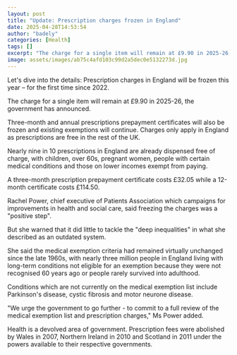 ```yaml
---
layout: post
title: "Update: Prescription charges frozen in England"
date: 2025-04-28T14:53:54
author: "badely"
categories: [Health]
tags: []
excerpt: "The charge for a single item will remain at £9.90 in 2025-26, the government has announced."
image: assets/images/ab75c4afd103c99d2a5dec0e5132273d.jpg
---
```


Let's dive into the details: Prescription charges in England will be frozen this year – for the first time since 2022.

The charge for a single item will remain at £9.90 in 2025-26, the government has announced.

Three-month and annual prescriptions prepayment certificates will also be frozen and existing exemptions will continue. Charges only apply in England as prescriptions are free in the rest of the UK.

Nearly nine in 10 prescriptions in England are already dispensed free of charge, with children, over 60s, pregnant women, people with certain medical conditions and those on lower incomes exempt from paying.

A three-month prescription prepayment certificate costs £32.05 while a 12-month certificate costs £114.50.

Rachel Power, chief executive of Patients Association which campaigns for improvements in health and social care, said freezing the charges was a "positive step". 

But she warned that it did little to tackle the "deep inequalities" in what she described as an outdated system.

She said the medical exemption criteria had remained virtually unchanged since the late 1960s, with nearly three million people in England living with long-term conditions not eligible for an exemption because they were not recognised 60 years ago or people rarely survived into adulthood. 

Conditions which are not currently on the medical exemption list include Parkinson's disease, cystic fibrosis and motor neurone disease.

"We urge the government to go further - to commit to a full review of the medical exemption list and prescription charges," Ms Power added.

Health is a devolved area of government. Prescription fees were abolished by Wales in 2007, Northern Ireland in 2010 and Scotland in 2011 under the powers available to their respective governments.

